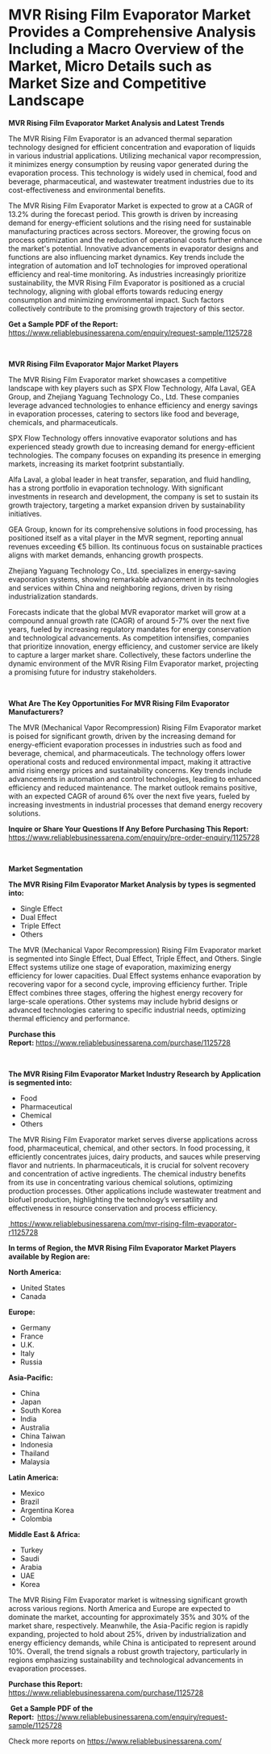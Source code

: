 <p><h1>MVR Rising Film Evaporator Market Provides a Comprehensive Analysis Including a Macro Overview of the Market, Micro Details such as Market Size and Competitive Landscape</h1></p><p><strong>MVR Rising Film Evaporator Market Analysis and Latest Trends</strong></p>
<p><p>The MVR Rising Film Evaporator is an advanced thermal separation technology designed for efficient concentration and evaporation of liquids in various industrial applications. Utilizing mechanical vapor recompression, it minimizes energy consumption by reusing vapor generated during the evaporation process. This technology is widely used in chemical, food and beverage, pharmaceutical, and wastewater treatment industries due to its cost-effectiveness and environmental benefits.</p><p>The MVR Rising Film Evaporator Market is expected to grow at a CAGR of 13.2% during the forecast period. This growth is driven by increasing demand for energy-efficient solutions and the rising need for sustainable manufacturing practices across sectors. Moreover, the growing focus on process optimization and the reduction of operational costs further enhance the market's potential. Innovative advancements in evaporator designs and functions are also influencing market dynamics. Key trends include the integration of automation and IoT technologies for improved operational efficiency and real-time monitoring. As industries increasingly prioritize sustainability, the MVR Rising Film Evaporator is positioned as a crucial technology, aligning with global efforts towards reducing energy consumption and minimizing environmental impact. Such factors collectively contribute to the promising growth trajectory of this sector.</p></p>
<p><strong>Get a Sample PDF of the Report:&nbsp;</strong> <a href="https://www.reliablebusinessarena.com/enquiry/request-sample/1125728?utm_campaign=2930&utm_medium=2&utm_source=Github&utm_content=ia&utm_term=11042025&utm_id=mvr-rising-film-evaporator">https://www.reliablebusinessarena.com/enquiry/request-sample/1125728</a></p>
<p>&nbsp;</p>
<p><strong>MVR Rising Film Evaporator Major Market Players</strong></p>
<p><p>The MVR Rising Film Evaporator market showcases a competitive landscape with key players such as SPX Flow Technology, Alfa Laval, GEA Group, and Zhejiang Yaguang Technology Co., Ltd. These companies leverage advanced technologies to enhance efficiency and energy savings in evaporation processes, catering to sectors like food and beverage, chemicals, and pharmaceuticals.</p><p>SPX Flow Technology offers innovative evaporator solutions and has experienced steady growth due to increasing demand for energy-efficient technologies. The company focuses on expanding its presence in emerging markets, increasing its market footprint substantially.</p><p>Alfa Laval, a global leader in heat transfer, separation, and fluid handling, has a strong portfolio in evaporation technology. With significant investments in research and development, the company is set to sustain its growth trajectory, targeting a market expansion driven by sustainability initiatives.</p><p>GEA Group, known for its comprehensive solutions in food processing, has positioned itself as a vital player in the MVR segment, reporting annual revenues exceeding €5 billion. Its continuous focus on sustainable practices aligns with market demands, enhancing growth prospects.</p><p>Zhejiang Yaguang Technology Co., Ltd. specializes in energy-saving evaporation systems, showing remarkable advancement in its technologies and services within China and neighboring regions, driven by rising industrialization standards.</p><p>Forecasts indicate that the global MVR evaporator market will grow at a compound annual growth rate (CAGR) of around 5-7% over the next five years, fueled by increasing regulatory mandates for energy conservation and technological advancements. As competition intensifies, companies that prioritize innovation, energy efficiency, and customer service are likely to capture a larger market share. Collectively, these factors underline the dynamic environment of the MVR Rising Film Evaporator market, projecting a promising future for industry stakeholders.</p></p>
<p>&nbsp;</p>
<p><strong>What Are The Key Opportunities For MVR Rising Film Evaporator Manufacturers?</strong></p>
<p><p>The MVR (Mechanical Vapor Recompression) Rising Film Evaporator market is poised for significant growth, driven by the increasing demand for energy-efficient evaporation processes in industries such as food and beverage, chemical, and pharmaceuticals. The technology offers lower operational costs and reduced environmental impact, making it attractive amid rising energy prices and sustainability concerns. Key trends include advancements in automation and control technologies, leading to enhanced efficiency and reduced maintenance. The market outlook remains positive, with an expected CAGR of around 6% over the next five years, fueled by increasing investments in industrial processes that demand energy recovery solutions.</p></p>
<p><strong>Inquire or Share Your Questions If Any Before Purchasing This Report:</strong> <a href="https://www.reliablebusinessarena.com/enquiry/pre-order-enquiry/1125728?utm_campaign=2930&utm_medium=2&utm_source=Github&utm_content=ia&utm_term=11042025&utm_id=mvr-rising-film-evaporator">https://www.reliablebusinessarena.com/enquiry/pre-order-enquiry/1125728</a></p>
<p>&nbsp;</p>
<p><strong>Market Segmentation</strong></p>
<p><strong>The MVR Rising Film Evaporator Market Analysis by types is segmented into:</strong></p>
<p><ul><li>Single Effect</li><li>Dual Effect</li><li>Triple Effect</li><li>Others</li></ul></p>
<p><p>The MVR (Mechanical Vapor Recompression) Rising Film Evaporator market is segmented into Single Effect, Dual Effect, Triple Effect, and Others. Single Effect systems utilize one stage of evaporation, maximizing energy efficiency for lower capacities. Dual Effect systems enhance evaporation by recovering vapor for a second cycle, improving efficiency further. Triple Effect combines three stages, offering the highest energy recovery for large-scale operations. Other systems may include hybrid designs or advanced technologies catering to specific industrial needs, optimizing thermal efficiency and performance.</p></p>
<p><strong>Purchase this Report:&nbsp;</strong><a href="https://www.reliablebusinessarena.com/purchase/1125728?utm_campaign=2930&utm_medium=2&utm_source=Github&utm_content=ia&utm_term=11042025&utm_id=mvr-rising-film-evaporator">https://www.reliablebusinessarena.com/purchase/1125728</a></p>
<p>&nbsp;</p>
<p><strong>The MVR Rising Film Evaporator Market Industry Research by Application is segmented into:</strong></p>
<p><ul><li>Food</li><li>Pharmaceutical</li><li>Chemical</li><li>Others</li></ul></p>
<p><p>The MVR Rising Film Evaporator market serves diverse applications across food, pharmaceutical, chemical, and other sectors. In food processing, it efficiently concentrates juices, dairy products, and sauces while preserving flavor and nutrients. In pharmaceuticals, it is crucial for solvent recovery and concentration of active ingredients. The chemical industry benefits from its use in concentrating various chemical solutions, optimizing production processes. Other applications include wastewater treatment and biofuel production, highlighting the technology’s versatility and effectiveness in resource conservation and process efficiency.</p></p>
<p><a href="https://www.reliablebusinessarena.com/mvr-rising-film-evaporator-r1125728?utm_campaign=2930&utm_medium=2&utm_source=Github&utm_content=ia&utm_term=11042025&utm_id=mvr-rising-film-evaporator">&nbsp;https://www.reliablebusinessarena.com/mvr-rising-film-evaporator-r1125728</a></p>
<p><strong>In terms of Region, the MVR Rising Film Evaporator Market Players available by Region are:</strong></p>
<p>
    <p> <strong> North America: </strong>
        <ul>
            <li>United States</li>
            <li>Canada</li>
        </ul>
        </p> 
    <p> <strong> Europe: </strong>
        <ul>
            <li>Germany</li>
            <li>France</li>
            <li>U.K.</li>
            <li>Italy</li>
            <li>Russia</li>
        </ul>
        </p> 
    <p> <strong> Asia-Pacific: </strong>
        <ul>
            <li>China</li>
            <li>Japan</li>
            <li>South Korea</li>
            <li>India</li>
            <li>Australia</li>
            <li>China Taiwan</li>
            <li>Indonesia</li>
            <li>Thailand</li>
            <li>Malaysia</li>
        </ul>
        </p> 
    <p> <strong> Latin America: </strong>
        <ul>
            <li>Mexico</li>
            <li>Brazil</li>
            <li>Argentina Korea</li>
            <li>Colombia</li>
        </ul>
        </p> 
    <p> <strong> Middle East & Africa: </strong>
        <ul>
            <li>Turkey</li>
            <li>Saudi</li>
            <li>Arabia</li>
            <li>UAE</li>
            <li>Korea</li>
        </ul>
    </p>
    </p>
<p><p>The MVR Rising Film Evaporator market is witnessing significant growth across various regions. North America and Europe are expected to dominate the market, accounting for approximately 35% and 30% of the market share, respectively. Meanwhile, the Asia-Pacific region is rapidly expanding, projected to hold about 25%, driven by industrialization and energy efficiency demands, while China is anticipated to represent around 10%. Overall, the trend signals a robust growth trajectory, particularly in regions emphasizing sustainability and technological advancements in evaporation processes.</p></p>
<p><strong>Purchase this Report: </strong><a href="https://www.reliablebusinessarena.com/purchase/1125728?utm_campaign=2930&utm_medium=2&utm_source=Github&utm_content=ia&utm_term=11042025&utm_id=mvr-rising-film-evaporator">https://www.reliablebusinessarena.com/purchase/1125728</a></p>
<p>&nbsp;<strong>Get a Sample PDF of the Report:&nbsp;&nbsp;</strong><a href="https://www.reliablebusinessarena.com/enquiry/request-sample/1125728?utm_campaign=2930&utm_medium=2&utm_source=Github&utm_content=ia&utm_term=11042025&utm_id=mvr-rising-film-evaporator">https://www.reliablebusinessarena.com/enquiry/request-sample/1125728</a></p>
<p><strong></strong></p>
<p>Check more reports on <a href="https://www.reliablebusinessarena.com/?utm_campaign=2930&utm_medium=2&utm_source=Github&utm_content=ia&utm_term=11042025&utm_id=mvr-rising-film-evaporator">https://www.reliablebusinessarena.com/</a></p>